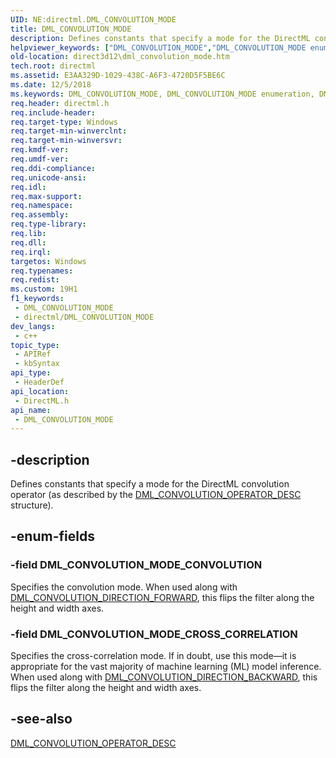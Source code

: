 ```yaml
---
UID: NE:directml.DML_CONVOLUTION_MODE
title: DML_CONVOLUTION_MODE
description: Defines constants that specify a mode for the DirectML convolution operator (as described by the DML_CONVOLUTION_OPERATOR_DESC structure).
helpviewer_keywords: ["DML_CONVOLUTION_MODE","DML_CONVOLUTION_MODE enumeration","DML_CONVOLUTION_MODE_CONVOLUTION","DML_CONVOLUTION_MODE_CROSS_CORRELATION","direct3d12.dml_convolution_mode","directml/DML_CONVOLUTION_MODE","directml/DML_CONVOLUTION_MODE_CONVOLUTION","directml/DML_CONVOLUTION_MODE_CROSS_CORRELATION"]
old-location: direct3d12\dml_convolution_mode.htm
tech.root: directml
ms.assetid: E3AA329D-1029-438C-A6F3-4720D5F5BE6C
ms.date: 12/5/2018
ms.keywords: DML_CONVOLUTION_MODE, DML_CONVOLUTION_MODE enumeration, DML_CONVOLUTION_MODE_CONVOLUTION, DML_CONVOLUTION_MODE_CROSS_CORRELATION, direct3d12.dml_convolution_mode, directml/DML_CONVOLUTION_MODE, directml/DML_CONVOLUTION_MODE_CONVOLUTION, directml/DML_CONVOLUTION_MODE_CROSS_CORRELATION
req.header: directml.h
req.include-header: 
req.target-type: Windows
req.target-min-winverclnt: 
req.target-min-winversvr: 
req.kmdf-ver: 
req.umdf-ver: 
req.ddi-compliance: 
req.unicode-ansi: 
req.idl: 
req.max-support: 
req.namespace: 
req.assembly: 
req.type-library: 
req.lib: 
req.dll: 
req.irql: 
targetos: Windows
req.typenames: 
req.redist: 
ms.custom: 19H1
f1_keywords:
 - DML_CONVOLUTION_MODE
 - directml/DML_CONVOLUTION_MODE
dev_langs:
 - c++
topic_type:
 - APIRef
 - kbSyntax
api_type:
 - HeaderDef
api_location:
 - DirectML.h
api_name:
 - DML_CONVOLUTION_MODE
---
```


## -description

Defines constants that specify a mode for the DirectML convolution operator (as described by the [DML_CONVOLUTION_OPERATOR_DESC](/windows/win32/api/directml/ns-directml-dml_convolution_operator_desc) structure).

## -enum-fields

### -field DML_CONVOLUTION_MODE_CONVOLUTION

Specifies the convolution mode. When used along with [DML_CONVOLUTION_DIRECTION_FORWARD](/windows/win32/api/directml/ne-directml-dml_convolution_direction), this flips the filter along the height and width axes.

### -field DML_CONVOLUTION_MODE_CROSS_CORRELATION

Specifies the cross-correlation mode. If in doubt, use this mode&mdash;it is appropriate for the vast majority of machine learning (ML) model inference. When used along with [DML_CONVOLUTION_DIRECTION_BACKWARD](/windows/win32/api/directml/ne-directml-dml_convolution_direction), this flips the filter along the height and width axes.

## -see-also

[DML_CONVOLUTION_OPERATOR_DESC](/windows/win32/api/directml/ns-directml-dml_convolution_operator_desc)
